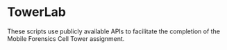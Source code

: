 # TowerLab
These scripts use publicly available APIs to facilitate the completion of the Mobile Forensics Cell Tower assignment.
